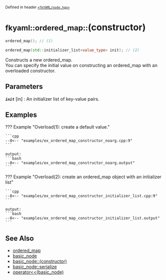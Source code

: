 <small>Defined in header [`<fkYAML/node.hpp>`](https://github.com/fktn-k/fkYAML/blob/develop/include/fkYAML/ordered_map.hpp)</small>

# <small>fkyaml::ordered_map::</small>(constructor)

```cpp
ordered_map(); // (1)

ordered_map(std::initializer_list<value_type> init); // (2)
```

Constructs a new ordered_map.  
You can specify the initial value on constructing an ordered_map with an overloaded constructor.  

## **Parameters**

***`init`*** [in]
:   An initializer list of key-value pairs.

## **Examples**

??? Example "Overload(1): create a default value."

    ```cpp
    --8<-- "examples/ex_ordered_map_constructor_noarg.cpp:9"
    ```

    output:
    ```bash
    --8<-- "examples/ex_ordered_map_constructor_noarg.output"
    ```

??? Example "Overload(2): create an ordered_map object with an initializer list"

    ```cpp
    --8<-- "examples/ex_ordered_map_constructor_initializer_list.cpp:9"
    ```

    output:
    ```bash
    --8<-- "examples/ex_ordered_map_constructor_initializer_list.output"
    ```

## **See Also**

* [ordered_map](index.md)
* [basic_node](../basic_node/index.md)
* [basic_node::(constructor)](../basic_node/constructor.md)
* [basic_node::serialize](../basic_node/serialize.md)
* [operator<<(basic_node)](../basic_node/insertion_operator.md)
